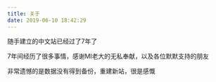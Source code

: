 ```yaml
---
title: 关于
date: 2019-06-10 18:42:29
---
```

随手建立的中文站已经过了7年了

7年间经历了很多事情，感谢MI老大的无私奉献，以及各位默默支持的朋友

非常遗憾的是数据没有得到备份，重建新站，很是感慨

